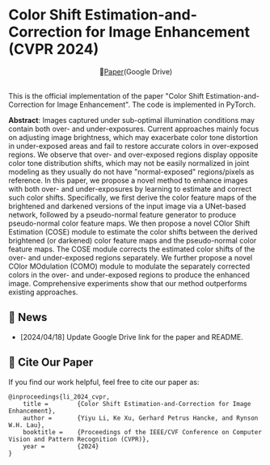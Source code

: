 # Color Shift Estimation-and-Correction for Image Enhancement (CVPR 2024)

<div align="center">
    📜<a href="https://drive.google.com/file/d/1jZB2rW_I2WLTE5yNA4IZq9wb5p4NNOCR/view?usp=drive_link">Paper</a>(Google Drive)
</div>

<br/>

This is the official implementation of the paper "Color Shift Estimation-and-Correction for Image Enhancement". The code is implemented in PyTorch.


**Abstract**: Images captured under sub-optimal illumination conditions may contain both over- and under-exposures.
Current approaches mainly focus on adjusting image brightness, which may exacerbate color tone distortion in under-exposed areas and fail to restore accurate colors in over-exposed regions.
We observe that over- and over-exposed regions display opposite color tone distribution shifts, which may not be easily normalized in joint modeling as they usually do not have "normal-exposed" regions/pixels as reference.
In this paper, we propose a novel method to enhance images with both over- and under-exposures by learning to estimate and correct such color shifts.
Specifically, we first derive the color feature maps of the brightened and darkened versions of the input image via a UNet-based network, followed by a pseudo-normal feature generator to produce pseudo-normal color feature maps.
We then propose a novel COlor Shift Estimation (COSE) module to estimate the color shifts between the derived brightened (or darkened) color feature maps and the pseudo-normal color feature maps.
The COSE module corrects the estimated color shifts of the over- and under-exposed regions separately.
We further propose a novel COlor MOdulation (COMO) module to modulate the separately corrected colors in the over- and under-exposed regions to produce the enhanced image.
Comprehensive experiments show that our method outperforms existing approaches.


## :mega: News
- [2024/04/18] Update Google Drive link for the paper and README.


## :postbox: Cite Our Paper
If you find our work helpful, feel free to cite our paper as:
```
@inproceedings{li_2024_cvpr,
    title =        {Color Shift Estimation-and-Correction for Image Enhancement},
    author =       {Yiyu Li, Ke Xu, Gerhard Petrus Hancke, and Rynson W.H. Lau},
    booktitle =    {Proceedings of the IEEE/CVF Conference on Computer Vision and Pattern Recognition (CVPR)},
    year =         {2024}
}
```


